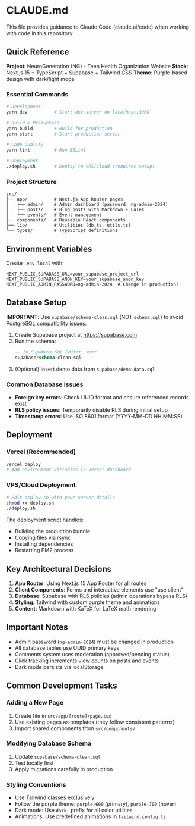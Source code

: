 # CLAUDE.md

This file provides guidance to Claude Code (claude.ai/code) when working with code in this repository.

## Quick Reference

**Project**: NeuroGeneration (NG) - Teen Health Organization Website
**Stack**: Next.js 15 + TypeScript + Supabase + Tailwind CSS
**Theme**: Purple-based design with dark/light mode

### Essential Commands

```bash
# Development
yarn dev          # Start dev server on localhost:3000

# Build & Production
yarn build        # Build for production
yarn start        # Start production server

# Code Quality
yarn lint         # Run ESLint

# Deployment
./deploy.sh       # Deploy to VPS/Cloud (requires setup)
```

### Project Structure

```
src/
├── app/          # Next.js App Router pages
│   ├── admin/    # Admin dashboard (password: ng-admin-2024)
│   ├── posts/    # Blog posts with Markdown + LaTeX
│   └── events/   # Event management
├── components/   # Reusable React components
├── lib/          # Utilities (db.ts, utils.ts)
└── types/        # TypeScript definitions
```

## Environment Variables

Create `.env.local` with:
```
NEXT_PUBLIC_SUPABASE_URL=your_supabase_project_url
NEXT_PUBLIC_SUPABASE_ANON_KEY=your_supabase_anon_key
NEXT_PUBLIC_ADMIN_PASSWORD=ng-admin-2024  # Change in production!
```

## Database Setup

**IMPORTANT**: Use `supabase/schema-clean.sql` (NOT `schema.sql`) to avoid PostgreSQL compatibility issues.

1. Create Supabase project at https://supabase.com
2. Run the schema:
   ```sql
   -- In Supabase SQL Editor, run:
   supabase/schema-clean.sql
   ```
3. (Optional) Insert demo data from `supabase/demo-data.sql`

### Common Database Issues

- **Foreign key errors**: Check UUID format and ensure referenced records exist
- **RLS policy issues**: Temporarily disable RLS during initial setup
- **Timestamp errors**: Use ISO 8601 format (YYYY-MM-DD HH:MM:SS)

## Deployment

### Vercel (Recommended)
```bash
vercel deploy
# Add environment variables in Vercel dashboard
```

### VPS/Cloud Deployment
```bash
# Edit deploy.sh with your server details
chmod +x deploy.sh
./deploy.sh
```

The deployment script handles:
- Building the production bundle
- Copying files via rsync
- Installing dependencies
- Restarting PM2 process

## Key Architectural Decisions

1. **App Router**: Using Next.js 15 App Router for all routes
2. **Client Components**: Forms and interactive elements use "use client"
3. **Database**: Supabase with RLS policies (admin operations bypass RLS)
4. **Styling**: Tailwind with custom purple theme and animations
5. **Content**: Markdown with KaTeX for LaTeX math rendering

## Important Notes

- Admin password (`ng-admin-2024`) must be changed in production
- All database tables use UUID primary keys
- Comments system uses moderation (approved/pending status)
- Click tracking increments view counts on posts and events
- Dark mode persists via localStorage

## Common Development Tasks

### Adding a New Page
1. Create file in `src/app/[route]/page.tsx`
2. Use existing pages as templates (they follow consistent patterns)
3. Import shared components from `src/components/`

### Modifying Database Schema
1. Update `supabase/schema-clean.sql`
2. Test locally first
3. Apply migrations carefully in production

### Styling Conventions
- Use Tailwind classes exclusively
- Follow the purple theme: `purple-600` (primary), `purple-700` (hover)
- Dark mode: Use `dark:` prefix for all color utilities
- Animations: Use predefined animations in `tailwind.config.ts`
